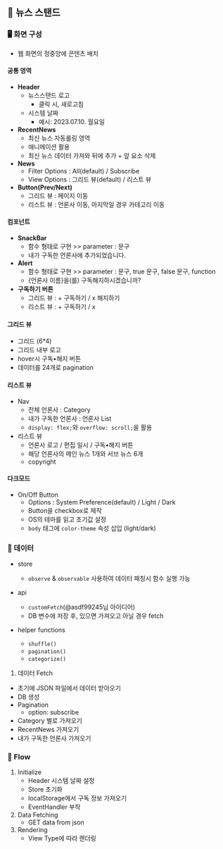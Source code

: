 ## 📰 뉴스 스탠드

### 🖥 화면 구성

- 웹 화면의 정중앙에 콘텐츠 배치

#### 공통 영역

- **Header**
  - 뉴스스탠드 로고
    - 클릭 시, 새로고침
  - 시스템 날짜
    - 예시: 2023.07.10. 월요일
- **RecentNews**
  - 최신 뉴스 자동롤링 영역
  - 애니메이션 활용
  - 최신 뉴스 데이터 가져와 뒤에 추가 + 앞 요소 삭제
- **News**
  - Filter Options : All(default) / Subscribe
  - View Options : 그리드 뷰(default) / 리스트 뷰
- **Button(Prev/Next)**
  - 그리드 뷰 : 페이지 이동
  - 리스트 뷰 : 언론사 이동, 마지막일 경우 카테고리 이동

#### 컴포넌트

- **SnackBar**
  - 함수 형태로 구현 >> parameter : 문구
  - 내가 구독한 언론사에 추가되었습니다.
- **Alert**
  - 함수 형태로 구현 >> parameter : 문구, true 문구, false 문구, function
  - {언론사 이름}을(를) 구독해지하시겠습니까?
- **구독하기 버튼**
  - 그리드 뷰 : + 구독하기 / x 해지하기
  - 리스트 뷰 : + 구독하기 / x

#### 그리드 뷰

- 그리드 (6\*4)
- 그리드 내부 로고
- hover시 구독•해지 버튼
- 데이터를 24개로 pagination

#### 리스트 뷰

- Nav
  - 전체 언론사 : Category
  - 내가 구독한 언론사 : 언론사 List
  - `display: flex;`와 `overflow: scroll;`을 활용
- 리스트 뷰
  - 언론사 로고 / 편집 일시 / 구독•해지 버튼
  - 해당 언론사의 메인 뉴스 1개와 서브 뉴스 6개
  - copyright

#### 다크모드

- On/Off Button
  - Options : System Preference(default) / Light / Dark
  - Button을 checkbox로 제작
  - OS의 테마를 읽고 초기값 설정
  - `body` 태그에 `color-theme` 속성 삽입 (light/dark)

### 💾 데이터

- store

  - `observe` & `observable` 사용하여 데이터 패칭시 함수 실행 가능

- api

  - `customFetch`(@asdf99245님 아이디어)
  - DB 변수에 저장 후, 있으면 가져오고 아닐 경우 fetch

- helper functions
  - `shuffle()`
  - `pagination()`
  - `categorize()`

1. 데이터 Fetch

- 초기에 JSON 파일에서 데이터 받아오기
- DB 생성
- Pagination
  - option: subscribe
- Category 별로 가져오기
- RecentNews 가져오기
- 내가 구독한 언론사 가져오기

### 🔀 Flow

1. Initialize
   - Header 시스템 날짜 설정
   - Store 초기화
   - localStorage에서 구독 정보 가져오기
   - EventHandler 부착
2. Data Fetching
   - GET data from json
3. Rendering
   - View Type에 따라 렌더링
